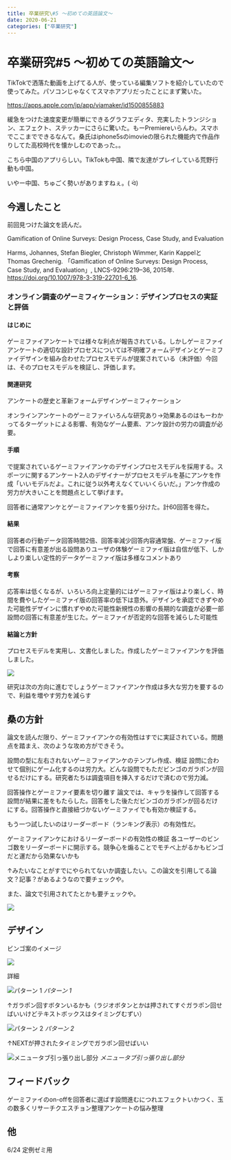 ```yaml
---
title: 卒業研究\#5 〜初めての英語論文〜
date: 2020-06-21
categories: ["卒業研究"]
---
```


# 卒業研究#5 〜初めての英語論文〜

TikTokで洒落た動画を上げてる人が、使っている編集ソフトを紹介していたので使ってみた。パソコンじゃなくてスマホアプリだったことにまず驚いた。

https://apps.apple.com/jp/app/viamaker/id1500855883

緩急をつけた速度変更が簡単にできるグラフエディタ、充実したトランジション、エフェクト、ステッカーにさらに驚いた。もーPremiereいらんわ。スマホでここまでできるなんて。桑氏はiphone5sのimovieの限られた機能内で作品作りしてた高校時代を懐かしむのであった。。

こちら中国のアプリらしい。TikTokも中国、隣で友達がプレイしている荒野行動も中国。

いやー中国、ちゅごく勢いがありますねぇ。( ᐛ)

## 今週したこと

前回見つけた論文を読んだ。

Gamification of Online Surveys: Design Process, Case Study, and Evaluation

   Harms, Johannes, Stefan Biegler, Christoph Wimmer, Karin KappelとThomas Grechenig. 「Gamification of Online Surveys: Design Process, Case Study, and Evaluation」, LNCS-9296:219–36, 2015年. https://doi.org/10.1007/978-3-319-22701-6_16.    

### オンライン調査のゲーミフィケーション：デザインプロセスの実証と評価

#### はじめに

ゲーミファイアンケートでは様々な利点が報告されている。しかしゲーミファイアンケートの適切な設計プロセスについては不明確フォームデザインとゲーミファイデザインを組み合わせたプロセスモデルが提案されている（未評価）今回は、そのプロセスモデルを検証し、評価します。

#### 関連研究

アンケートの歴史と革新フォームデザインゲーミフィケーション

オンラインアンケートのゲーミファイいろんな研究あり→効果あるのはもーわかってるターゲットによる影響、有効なゲーム要素、アンケ設計の労力の調査が必要。

#### 手順

で提案されているゲーミファイアンケのデザインプロセスモデルを採用する。スポーツに関するアンケート2人のデザイナーがプロセスモデルを基にアンケを作成「いいモデルだよ。これに従う以外考えなくていいくらいだ。」アンケ作成の労力が大きいことを問題点として挙げます。

回答者に通常アンケとゲーミファイアンケを振り分けた。計60回答を得た。

#### 結果

回答者の行動データ回答時間2倍、回答率減少回答内容通常盤、ゲーミファイ版で回答に有意差が出る設問ありユーザの体験ゲーミファイ版は自信が低下、しかしより楽しい定性的データゲーミファイ版は多様なコメントあり

#### 考察

応答率は低くなるが、いろいろ向上定量的にはゲーミファイ版はより楽しく、時間を費やしたゲーミファイ版の回答率の低下は意外。デザインを承認できずやめた可能性デザインに慣れずやめた可能性新規性の影響の長期的な調査が必要一部設問の回答に有意差が生じた。ゲーミファイが否定的な回答を減らした可能性

#### 結論と方針

プロセスモデルを実用し、文書化しました。作成したゲーミファイアンケを評価しました。

![](https://chankuwa.com/wp-content/uploads/2020/06/アンケ-1-473x1024.gif)

研究は次の方向に進むでしょうゲーミファイアンケ作成は多大な労力を要するので、利益を増やす労力を減らす

## 桑の方針

論文を読んだ限り、ゲーミファイアンケの有効性はすでに実証されている。問題点を踏まえ、次のような攻め方ができそう。

設問の型に左右されないゲーミファイアンケのテンプレ作成、検証
設問に合わせて個別にゲーム化するのは労力大。どんな設問でもただビンゴのガラポンが回せるだけにする。研究者たちは調査項目を挿入するだけで済むので労力減。

回答操作とゲーミファイ要素を切り離す
論文では、キャラを操作して回答する設問が結果に差をもたらした。回答をした後ただビンゴのガラポンが回るだけにする。回答操作と直接紐づかないゲーミファイでも有効か検証する。

もう一つ試したいのはリーダーボード（ランキング表示）の有効性だ。

ゲーミファイアンケにおけるリーダーボードの有効性の検証
各ユーザーのビンゴ数をリーダーボードに開示する。競争心を煽ることでモチベ上がるかもビンゴだと運だから効果ないかも

↑みたいなことがすでにやられてないか調査したい。この論文を引用してる論文？記事？があるようなので要チェックや。

また、論文で引用されてたとかも要チェックや。

![](https://chankuwa.com/wp-content/uploads/2020/06/aida-hikoichi-300x300.jpg)

## デザイン

ビンゴ案のイメージ

![](https://chankuwa.com/wp-content/uploads/2020/06/アンケ.gif)

詳細

![パターン 1](https://chankuwa.com/wp-content/uploads/2020/06/アンケ-1-1024x696.png)
*パターン 1*

↑ガラポン回すボタンいるかも（ラジオボタンとかは押されてすぐガラポン回せばいいけどテキストボックスはタイミングむずい）

![パターン 2](https://chankuwa.com/wp-content/uploads/2020/06/アンケ-2-292x300.png)
*パターン 2*

↑NEXTが押されたタイミングでガラポン回せばいい

![メニュータブ引っ張り出し部分](https://chankuwa.com/wp-content/uploads/2020/06/メニュータブ.png)
*メニュータブ引っ張り出し部分*

## フィードバック

ゲーミファイのon-offを回答者に選ばす設問進むにつれエフェクトいかつく、玉の数多くリサーチクエスチョン整理アンケートの悩み整理

## 他

6/24 定例ゼミ用